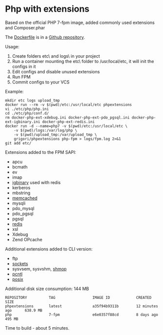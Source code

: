 # Php with extensions

Based on the official PHP 7-fpm image, added commonly used extensions and Composer.phar

The [Dockerfile](https://github.com/grikdotnet/phpdocker/blob/master/Dockerfile-php) is in a [Github repository](https://github.com/grikdotnet/phpdocker).

Usage:

1. Create folders etc\ and logs\ in your project
2. Run a container mounting the etc\ folder to /usr/local/etc, it will init the configs in it
3. Edit configs and disable unused extensions
4. Run FPM
5. Commit configs to your VCS

Example:
```
mkdir etc logs upload_tmp
docker run --rm -v $(pwd)/etc:/usr/local/etc phpextensions
vi ./etc/php/php.ini
cd ./etc/php/conf.d/
rm docker-php-ext-xdebug.ini docker-php-ext-pdo_pgsql.ini docker-php-ext-igbinary.ini docker-php-ext-redis.ini
docker run -d --name=php7 -v $(pwd)/etc:/usr/local/etc \
    -v $(pwd)/logs:/var/log/php \
    -v $(pwd)/upload_tmp:/var/upload_tmp \
    grigori/phpextensions php-fpm > logs/fpm.log 2>&1
git add etc/
```

Extensions added to the FPM SAPI:
* apcu
* bcmath
* ev
* imap
* [igbinary](https://github.com/igbinary/igbinary) used with redis
* kerberos
* mbstring
* [memcached](https://github.com/php-memcached-dev/php-memcached/tree/php7)
* mysqli
* pdo_mysql
* pdo_pgsql
* pgsql
* [redis](https://github.com/phpredis/phpredis)
* xsl
* Xdebug
* Zend OPcache


Additional extensions added to CLI version:
* ftp
* [sockets](php.net/manual/ru/book.sockets.php)
* sysvsem, sysvshm, [shmop](http://php.net/manual/book.shmop.php)
* [pcntl](http://php.net/manual/book.pcntl.php)
* [posix](http://php.net/manual/book.posix.php)

Additional disk size consumption: 144 MB
```
REPOSITORY          TAG                 IMAGE ID            CREATED             SIZE
phpextensions       latest              a35f94b9311b        12 minutes ago      638.9 MB
php                 7-fpm               e6e0357f88cd        8 days ago          495 MB
```

Time to build - about 5 minutes.

